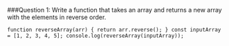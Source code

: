 ###Question 1: Write a function that takes an array and returns a new array with the elements in reverse order.

`function reverseArray(arr) {
  return arr.reverse();
}
const inputArray = [1, 2, 3, 4, 5];
console.log(reverseArray(inputArray));`
